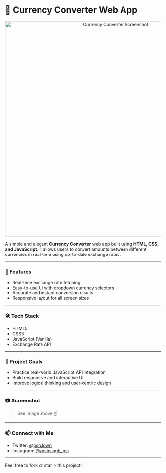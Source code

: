 # 💱 Currency Converter Web App

<p align="center">
  <img src="https://media-hosting.imagekit.io/5860dd4dd4f148aa/Screenshot%202025-05-05%20at%209.49.16%E2%80%AFPM.png?Expires=1841069977&Key-Pair-Id=K2ZIVPTIP2VGHC&Signature=dmKOPGpig13LwwDchSU1CXrQzcK6Jwm2nOsl3Sg-yDyBtEuDJ7WWyDysFSqr3Ir8BTdiy5vYtIP7fhN~Kdjvo6Agh7D2t8~1XFYVjujFcLfaoHwKuwtkYsLku70wSNBLSrHasoVH68jX-JtdQ8HD~Qg5xK6J0ytz5AtcNUdahC2nYAlZfpL-2MJN~-P54lTr7eL33ngRwOECVseTKg2xqogO8a9oosGJYLdwkMes0Dc1x8mOJSc~iNfMQzXRk3OEAZIXM4KQz7W3hTRdgNP55ytEVORIp4O-qA-EWWC~rDzvcn0Vl2Akb6EPtOTpRCU5o6nqx2cIhLKu6DfrOO1zCQ__" alt="Currency Converter Screenshot" width="700"/>
</p>

A simple and elegant **Currency Converter** web app built using **HTML, CSS, and JavaScript**. It allows users to convert amounts between different currencies in real-time using up-to-date exchange rates.

---

### 🚀 Features

- Real-time exchange rate fetching
- Easy-to-use UI with dropdown currency selectors
- Accurate and instant conversion results
- Responsive layout for all screen sizes

---

### 🛠️ Tech Stack

- HTML5
- CSS3
- JavaScript (Vanilla)
- Exchange Rate API

---

### 📌 Project Goals

- Practice real-world JavaScript API integration
- Build responsive and interactive UI
- Improve logical thinking and user-centric design

---

### 📷 Screenshot

> See image above ☝️

---

### 📫 Connect with Me

- Twitter: [@psrclown](https://x.com/psrclown)
- Instagram: [@anshsingh_psr](https://instagram.com/anshsingh_psr?igshid=ZGUzMzM3NWJiOQ==)

---

Feel free to fork or star ⭐ this project!
